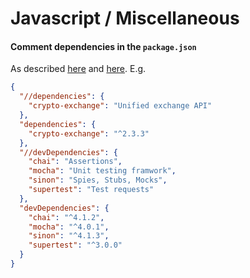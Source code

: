 # Javascript / Miscellaneous

#### Comment dependencies in the `package.json`

As described [here](https://stackoverflow.com/a/14221781/2771889) and [here](https://stackoverflow.com/questions/14221579/how-do-i-add-comments-to-package-json-for-npm-install/14221781#comment50530934_14221781). E.g.
```json
{
  "//dependencies": {
    "crypto-exchange": "Unified exchange API"
  },
  "dependencies": {
    "crypto-exchange": "^2.3.3"
  },
  "//devDependencies": {
    "chai": "Assertions",
    "mocha": "Unit testing framwork",
    "sinon": "Spies, Stubs, Mocks",
    "supertest": "Test requests"
  },
  "devDependencies": {
    "chai": "^4.1.2",
    "mocha": "^4.0.1",
    "sinon": "^4.1.3",
    "supertest": "^3.0.0"
  }
}
```
